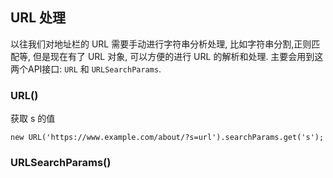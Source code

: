 ## URL 处理

以往我们对地址栏的 URL 需要手动进行字符串分析处理, 比如字符串分割,正则匹配等, 但是现在有了 URL 对象, 可以方便的进行 URL 的解析和处理. 主要会用到这两个API接口: `URL` 和 `URLSearchParams`.

### URL()

获取 s 的值

`new URL('https://www.example.com/about/?s=url').searchParams.get('s');`

### URLSearchParams()
